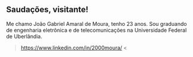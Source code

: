 ## Saudações, visitante!

Me chamo João Gabriel Amaral de Moura, tenho 23 anos. Sou graduando de engenharia eletrônica e de telecomunicações na Universidade Federal de Uberlândia.

> https://www.linkedin.com/in/2000moura/ <
